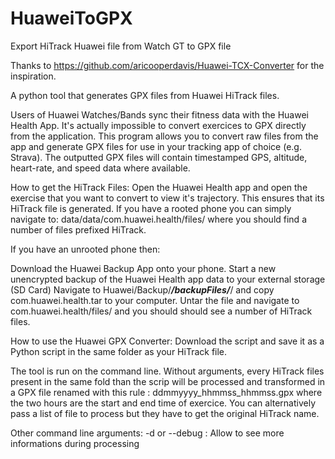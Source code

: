 # HuaweiToGPX
Export HiTrack Huawei file from Watch GT to GPX file

Thanks to https://github.com/aricooperdavis/Huawei-TCX-Converter for the inspiration.

A python tool that generates GPX files from Huawei HiTrack files.

Users of Huawei Watches/Bands sync their fitness data with the Huawei Health App. It's actually impossible to convert exercices to GPX directly from the application. This program allows you to convert raw files from the app and generate GPX files for use in your tracking app of choice (e.g. Strava). The outputted GPX files will contain timestamped GPS, altitude, heart-rate, and speed data where available.

How to get the HiTrack Files:
Open the Huawei Health app and open the exercise that you want to convert to view it's trajectory. This ensures that its HiTrack file is generated.
If you have a rooted phone you can simply navigate to: data/data/com.huawei.health/files/ where you should find a number of files prefixed HiTrack.

If you have an unrooted phone then:

Download the Huawei Backup App onto your phone.
Start a new unencrypted backup of the Huawei Health app data to your external storage (SD Card)
Navigate to Huawei/Backup/***/backupFiles/***/ and copy com.huawei.health.tar to your computer.
Untar the file and navigate to com.huawei.health/files/ and you should should see a number of HiTrack files.

How to use the Huawei GPX Converter:
Download the script and save it as a Python script in the same folder as your HiTrack file.

The tool is run on the command line. Without arguments, every HiTrack files present in the same fold than the scrip will be processed and transformed in a GPX file renamed with this rule :  ddmmyyyy_hhmmss_hhmmss.gpx where the two hours are the start and end time of exercice. You can alternatively pass a list of file to process but they have to get the original HiTrack name.

Other command line arguments:
-d or --debug : Allow to see more informations during processing
